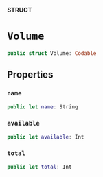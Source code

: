 **STRUCT**

# `Volume`

```swift
public struct Volume: Codable
```

## Properties
### `name`

```swift
public let name: String
```

### `available`

```swift
public let available: Int
```

### `total`

```swift
public let total: Int
```
